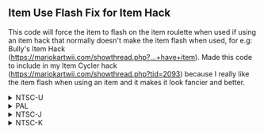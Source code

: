 ## Item Use Flash Fix for Item Hack

This code will force the item to flash on the item roulette when used if using an item hack that normally doesn't make the item flash when used, for e.g: Bully's Item Hack (https://mariokartwii.com/showthread.php?...+have+item). Made this code to include in my Item Cycler hack (https://mariokartwii.com/showthread.php?tid=2093) because I really like the item flash when using an item and it makes it look fancier and better.

<details>
<summary>NTSC-U</summary>

```powerpc
C278894C 00000002
3BE00001 9BFD0238
83E3008C 00000000
047E4E00 60000000
```
</details>

<details>
<summary>PAL</summary>

```powerpc
C2791958 00000002
3BE00001 9BFD0238
83E3008C 00000000
047EF110 60000000
```
</details>

<details>
<summary>NTSC-J</summary>

```powerpc
C2790FC4 00000002
3BE00001 9BFD0238
83E3008C 00000000
047EE77C 60000000
```
</details>

<details>
<summary>NTSC-K</summary>

```powerpc
C277FD18 00000002
3BE00001 9BFD0238
83E3008C 00000000
047DD4D0 60000000
```
</details>